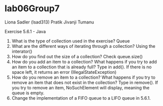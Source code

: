 # lab06Group7
Liona Sadler (lsad313)
Pratik Jivanji 
Tumanu 

Exercise 5.6.1 - Java
1. What is the type of collection used in the exercise?
Queue
2. What are the different ways of iterating through a collection?
Using the interator() 
3. How do you find out the size of a collection?
Check queue.size()
4. How do you add an item to a collection? What happens if you try to add an item to a collection that is already full?
Type in add(). If there is no space left, it returns an error (IllegalStateException)
5. How do you remove an item to a collection? What happens if you try to remove an item that does not exist in the collection?
Type in remove(). If you try to remove an item, NoSuchElement will display, meaning the queue is empty.
6. Change the implementation of a FIFO queue to a LIFO queue in 5.6.1.

